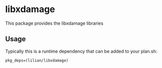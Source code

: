 # libxdamage

This package provides the libxdamage libraries

## Usage

Typically this is a runtime dependency that can be added to your
plan.sh:

    pkg_deps=(lilian/libxdamage)
